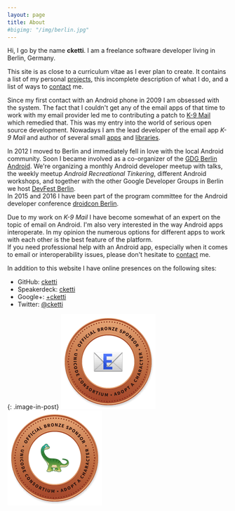 ```yaml
---
layout: page
title: About
#bigimg: "/img/berlin.jpg"
---
```


Hi, I go by the name **cketti**. I am a freelance software developer living in Berlin, Germany.

This site is as close to a curriculum vitae as I ever plan to create. It contains a list of my personal [projects](/projects/), this incomplete description of what I do, and a list of ways to [contact](/contact/) me.

Since my first contact with an Android phone in 2009 I am obsessed with the system. The fact that I couldn't get any of the email apps of that time to work with my email provider led me to contributing a patch to [K-9 Mail](https://github.com/k9mail/k-9) which remedied that. This was my entry into the world of serious open source development. Nowadays I am the lead developer of the email app *K-9 Mail* and author of several small [apps](/projects/#apps) and [libraries](/projects/#libraries).

In 2012 I moved to Berlin and immediately fell in love with the local Android community. Soon I became involved as a co-organizer of the [GDG Berlin Android](http://www.meetup.com/GDG-Berlin-Android/). We're organizing a monthly Android developer meetup with talks, the weekly meetup *Android Recreational Tinkering*, different Android workshops, and together with the other Google Developer Groups in Berlin we host [DevFest Berlin](http://devfest-berlin.de/).  
In 2015 and 2016 I have been part of the program committee for the Android developer conference [droidcon Berlin](http://droidcon.de/).

Due to my work on *K-9 Mail* I have become somewhat of an expert on the topic of email on Android. I'm also very interested in the way Android apps interoperate. In my opinion the numerous options for different apps to work with each other is the best feature of the platform.  
If you need professional help with an Android app, especially when it comes to email or interoperability issues, please don't hesitate to [contact](/contact/) me.


In addition to this website I have online presences on the following sites:

* GitHub: [cketti](https://github.com/cketti)
* Speakerdeck: [cketti](https://speakerdeck.com/cketti)
* Google+: [+cketti](https://plus.google.com/+cketti)
* Twitter: [@cketti](https://twitter.com/cketti)

{: .image-in-post}
[![Official Bronze Sponsor of the Email Emoji](/img/bronze-1F4E7.png)](http://unicode.org/consortium/adopted-characters.html#b1F4E7) [![Official Bronze Sponsor of the Sauropod Emoji](/img/bronze-1F995.png)](http://unicode.org/consortium/adopted-characters.html#b1F995)
